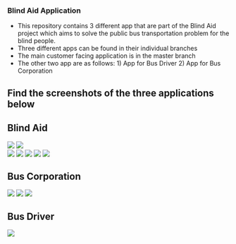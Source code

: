 ### Blind Aid Application
- This repository contains 3 different app that are part of the Blind Aid project which aims to solve the public bus transportation problem for the blind people. 
- Three different apps can be found in their individual branches
- The main customer facing application is in the master branch
- The other two app are as follows:  1) App for Bus Driver 2) App for Bus Corporation
## Find the screenshots of the three applications below 
## Blind Aid
![](Blind%20Aid%20Images/pic%205.jpg)    ![](Blind%20Aid%20Images/pic%206.jpg)      
![](Blind%20Aid%20Images/pic%207.jpg)   ![](Blind%20Aid%20Images/pic%208.jpg)
![](Blind%20Aid%20Images/pic%209.jpg)    ![](Blind%20Aid%20Images/pic%2010.jpg)
![](Blind%20Aid%20Images/pic%2011.jpg)

## Bus Corporation
![](Blind%20Aid%20Images/pic%202.jpg)   ![](Blind%20Aid%20Images/pic%203.jpg)
![](Blind%20Aid%20Images/pic%204.jpg)

## Bus Driver

![](Blind%20Aid%20Images/pic%201.jpg)

        
